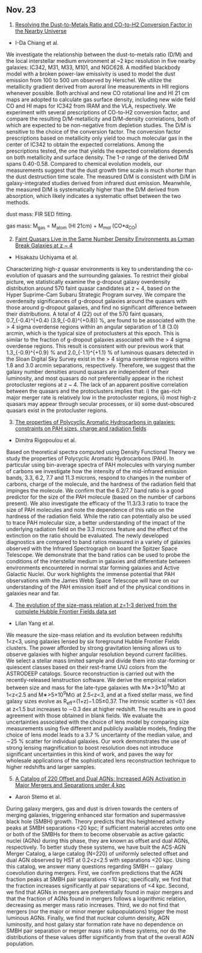 ## Nov. 23
1. [Resolving the Dust-to-Metals Ratio and CO-to-H2 Conversion Factor in the Nearby Universe](https://arxiv.org/abs/2011.10561)

* I-Da Chiang et al.

We investigate the relationship between the dust-to-metals ratio (D/M) and the local interstellar medium environment at ~2 kpc resolution in five nearby galaxies: IC342, M31, M33, M101, and NGC628. A modified blackbody model with a broken power-law emissivity is used to model the dust emission from 100 to 500 um observed by Herschel. We utilize the metallicity gradient derived from auroral line measurements in HII regions whenever possible. Both archival and new CO rotational line and HI 21 cm maps are adopted to calculate gas surface density, including new wide field CO and HI maps for IC342 from IRAM and the VLA, respectively. We experiment with several prescriptions of CO-to-H2 conversion factor, and compare the resulting D/M-metallicity and D/M-density correlations, both of which are expected to be non-negative from depletion studies. The D/M is sensitive to the choice of the conversion factor. The conversion factor prescriptions based on metallicity only yield too much molecular gas in the center of IC342 to obtain the expected correlations. Among the prescriptions tested, the one that yields the expected correlations depends on both metallicity and surface density. The 1-σ range of the derived D/M spans 0.40-0.58. Compared to chemical evolution models, our measurements suggest that the dust growth time scale is much shorter than the dust destruction time scale. The measured D/M is consistent with D/M in galaxy-integrated studies derived from infrared dust emission. Meanwhile, the measured D/M is systematically higher than the D/M derived from absorption, which likely indicates a systematic offset between the two methods.

dust mass: FIR SED fitting.

gas mass: M<sub>gas</sub> = M<sub>atom</sub> (HI 21cm) + M<sub>mol</sub> (CO*𝛼<sub>CO</sub>)


2. [Faint Quasars Live in the Same Number Density Environments as Lyman Break Galaxies at z ~ 4](https://arxiv.org/abs/2011.10194)

* Hisakazu Uchiyama et al.

Characterizing high-z quasar environments is key to understanding the co-evolution of quasars and the surrounding galaxies. To restrict their global picture, we statistically examine the g-dropout galaxy overdensity distribution around 570 faint quasar candidates at z ~ 4, based on the Hyper Suprime-Cam Subaru Strategic Program survey. We compare the overdensity significances of g-dropout galaxies around the quasars with those around g-dropout galaxies, and find no significant difference between their distributions. A total of 4 (22) out of the 570 faint quasars, 0.7_{-0.4}^{+0.4} (3.9_{-0.8}^{+0.8}) %, are found to be associated with the > 4 sigma overdense regions within an angular separation of 1.8 (3.0) arcmin, which is the typical size of protoclusters at this epoch. This is similar to the fraction of g-dropout galaxies associated with the > 4 sigma overdense regions. This result is consistent with our previous work that 1.3_{-0.9}^{+0.9} % and 2.0_{-1.1}^{+1.1} % of luminous quasars detected in the Sloan Digital Sky Survey exist in the > 4 sigma overdense regions within 1.8 and 3.0 arcmin separations, respectively. Therefore, we suggest that the galaxy number densities around quasars are independent of their luminosity, and most quasars do not preferentially appear in the richest protocluster regions at z ~ 4. The lack of an apparent positive correlation between the quasars and the protoclusters implies that: i) the gas-rich major merger rate is relatively low in the protocluster regions, ii) most high-z quasars may appear through secular processes, or iii) some dust-obscured quasars exist in the protocluster regions.

3. [The properties of Polycyclic Aromatic Hydrocarbons in galaxies: constraints on PAH sizes, charge and radiation fields](https://arxiv.org/abs/2011.10114)

* Dimitra Rigopoulou et al.

Based on theoretical spectra computed using Density Functional Theory we study the properties of Polycyclic Aromatic Hydrocarbons (PAH). In particular using bin-average spectra of PAH molecules with varying number of carbons we investigate how the intensity of the mid-infrared emission bands, 3.3, 6.2, 7.7 and 11.3 microns, respond to changes in the number of carbons, charge of the molecule, and the hardness of the radiation field that impinges the molecule. We confirm that the 6.2/7.7 band ratio is a good predictor for the size of the PAH molecule (based on the number of carbons present). We also investigate the efficacy of the 11.3/3.3 ratio to trace the size of PAH molecules and note the dependence of this ratio on the hardness of the radiation field. While the ratio can potentially also be used to trace PAH molecular size, a better understanding of the impact of the underlying radiation field on the 3.3 microns feature and the effect of the extinction on the ratio should be evaluated. The newly developed diagnostics are compared to band ratios measured in a variety of galaxies observed with the Infrared Spectrograph on board the Spitzer Space Telescope. We demonstrate that the band ratios can be used to probe the conditions of the interstellar medium in galaxies and differentiate between environments encountered in normal star forming galaxies and Active Galactic Nuclei. Our work highlights the immense potential that PAH observations with the James Webb Space Telescope will have on our understanding of the PAH emission itself and of the physical conditions in galaxies near and far.

4. [The evolution of the size-mass relation at z=1-3 derived from the complete Hubble Frontier Fields data set](https://arxiv.org/abs/2011.10059)

* Lilan Yang et al.

We measure the size-mass relation and its evolution between redshifts 1<z<3, using galaxies lensed by six foreground Hubble Frontier Fields clusters. The power afforded by strong gravitation lensing allows us to observe galaxies with higher angular resolution beyond current facilities. We select a stellar mass limited sample and divide them into star-forming or quiescent classes based on their rest-frame UVJ colors from the ASTRODEEP catalogs. Source reconstruction is carried out with the recently-released lenstruction software. We derive the empirical relation between size and mass for the late-type galaxies with M∗>3×10<sup>9</sup>M⊙ at 1<z<2.5 and M∗>5×10<sup>9</sup>M⊙ at 2.5<z<3, and at a fixed stellar mass, we find galaxy sizes evolve as R<sub>eff</sub>∝(1+z)−1.05±0.37. The intrinsic scatter is <0.1 dex at z<1.5 but increases to ∼0.3 dex at higher redshift. The results are in good agreement with those obtained in blank fields. We evaluate the uncertainties associated with the choice of lens model by comparing size measurements using five different and publicly available models, finding the choice of lens model leads to a 3.7 % uncertainty of the median value, and ∼25 % scatter for individual galaxies. Our work demonstrates the use of strong lensing magnification to boost resolution does not introduce significant uncertainties in this kind of work, and paves the way for wholesale applications of the sophisticated lens reconstruction technique to higher redshifts and larger samples.

5. [A Catalog of 220 Offset and Dual AGNs: Increased AGN Activation in Major Mergers and Separations under 4 kpc](https://arxiv.org/abs/2011.10051)

* Aaron Stemo et al.

During galaxy mergers, gas and dust is driven towards the centers of merging galaxies, triggering enhanced star formation and supermassive black hole (SMBH) growth. Theory predicts that this heightened activity peaks at SMBH separations <20 kpc; if sufficient material accretes onto one or both of the SMBHs for them to become observable as active galactic nuclei (AGNs) during this phase, they are known as offset and dual AGNs, respectively. To better study these systems, we have built the ACS-AGN Merger Catalog, a large catalog (N=220) of uniformly selected offset and dual AGN observed by HST at 0.2<z<2.5 with separations <20 kpc. Using this catalog, we answer many questions regarding SMBH -- galaxy coevolution during mergers. First, we confirm predictions that the AGN fraction peaks at SMBH pair separations <10 kpc; specifically, we find that the fraction increases significantly at pair separations of <4 kpc. Second, we find that AGNs in mergers are preferentially found in major mergers and that the fraction of AGNs found in mergers follows a logarithmic relation, decreasing as merger mass ratio increases. Third, we do not find that mergers (nor the major or minor merger subpopulations) trigger the most luminous AGNs. Finally, we find that nuclear column density, AGN luminosity, and host galaxy star formation rate have no dependence on SMBH pair separation or merger mass ratio in these systems, nor do the distributions of these values differ significantly from that of the overall AGN population.


